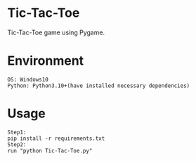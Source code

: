 # Tic-Tac-Toe


Tic-Tac-Toe game using Pygame.


# Environment
```
OS: Windows10
Python: Python3.10+(have installed necessary dependencies)
```

# Usage
```
Step1:
pip install -r requirements.txt
Step2:
run "python Tic-Tac-Toe.py"
```
